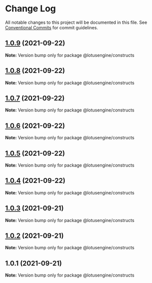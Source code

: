 # Change Log

All notable changes to this project will be documented in this file.
See [Conventional Commits](https://conventionalcommits.org) for commit guidelines.

## [1.0.9](https://github.com/lotusengine/lotusengine/compare/@lotusengine/constructs@1.0.8...@lotusengine/constructs@1.0.9) (2021-09-22)

**Note:** Version bump only for package @lotusengine/constructs





## [1.0.8](https://github.com/lotusengine/lotusengine/compare/@lotusengine/constructs@1.0.7...@lotusengine/constructs@1.0.8) (2021-09-22)

**Note:** Version bump only for package @lotusengine/constructs





## [1.0.7](https://github.com/lotusengine/lotusengine/compare/@lotusengine/constructs@1.0.6...@lotusengine/constructs@1.0.7) (2021-09-22)

**Note:** Version bump only for package @lotusengine/constructs





## [1.0.6](https://github.com/lotusengine/lotusengine/compare/@lotusengine/constructs@1.0.5...@lotusengine/constructs@1.0.6) (2021-09-22)

**Note:** Version bump only for package @lotusengine/constructs





## [1.0.5](https://github.com/lotusengine/lotusengine/compare/@lotusengine/constructs@1.0.4...@lotusengine/constructs@1.0.5) (2021-09-22)

**Note:** Version bump only for package @lotusengine/constructs





## [1.0.4](https://github.com/lotusengine/lotusengine/compare/@lotusengine/constructs@1.0.3...@lotusengine/constructs@1.0.4) (2021-09-22)

**Note:** Version bump only for package @lotusengine/constructs





## [1.0.3](https://github.com/lotusengine/lotusengine/compare/@lotusengine/constructs@1.0.2...@lotusengine/constructs@1.0.3) (2021-09-21)

**Note:** Version bump only for package @lotusengine/constructs





## [1.0.2](https://github.com/lotusengine/lotusengine/compare/@lotusengine/constructs@1.0.1...@lotusengine/constructs@1.0.2) (2021-09-21)

**Note:** Version bump only for package @lotusengine/constructs





## 1.0.1 (2021-09-21)

**Note:** Version bump only for package @lotusengine/constructs
